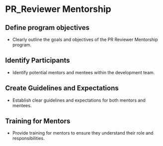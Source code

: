 # PR_Reviewer Mentorship

## Define program objectives 
- Clearly outline the goals and objectives of the PR Reviewer Mentorship program.
## Identify Participants
- Identify potential mentors and mentees within the development team.
## Create Guidelines and Expectations 
- Establish clear guidelines and expectations for both mentors and mentees.
## Training for Mentors 
- Provide training for mentors to ensure they understand their role and responsibilities.
